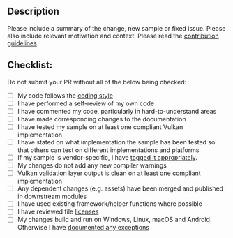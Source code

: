 ## Description

Please include a summary of the change, new sample or fixed issue. Please also include relevant motivation and context.
Please read the [contribution guidelines](https://github.com/KhronosGroup/Vulkan-Samples/tree/master/CONTRIBUTING.md)

## Checklist:

Do not submit your PR without all of the below being checked:

- [ ] My code follows the [coding style](https://github.com/KhronosGroup/Vulkan-Samples/tree/master/CONTRIBUTING.md#Code-Style)
- [ ] I have performed a self-review of my own code
- [ ] I have commented my code, particularly in hard-to-understand areas
- [ ] I have made corresponding changes to the documentation
- [ ] I have tested my sample on at least one compliant Vulkan implementation
- [ ] I have stated on what implementation the sample has been tested so that others can test on different implementations and platforms
- [ ] If my sample is vendor-specific, I have [tagged it appropriately](https://github.com/KhronosGroup/Vulkan-Samples/tree/master/CONTRIBUTING.md#General-Requirements).
- [ ] My changes do not add any new compiler warnings
- [ ] Vulkan validation layer output is clean on at least one compliant implementation
- [ ] Any dependent changes (e.g. assets) have been merged and published in downstream modules
- [ ] I have used existing framework/helper functions where possible
- [ ] I have reviewed file [licenses](https://github.com/KhronosGroup/Vulkan-Samples/tree/master/CONTRIBUTING.md#Copyright-Notice-and-License-Template)
- [ ] My changes build and run on Windows, Linux, macOS and Android. Otherwise I have [documented any exceptions](https://github.com/KhronosGroup/Vulkan-Samples/tree/master/CONTRIBUTING.md#General-Requirements)
